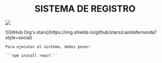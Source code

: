 <h1 align="center"> SISTEMA DE REGISTRO </h1>
   <p align="left">
   <img src="https://img.shields.io/badge/STATUS-EN%20DESAROLLO-green">
   </p>
    ![GitHub Org's stars](https://img.shields.io/github/stars/camilafernanda?style=social)

    Para ejecutar el sistema, debes poner:

    ```npm install react```
    
